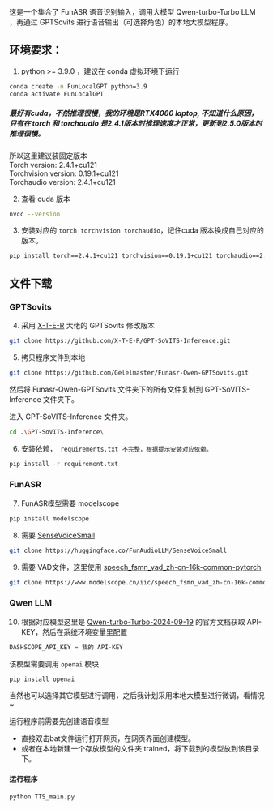这是一个集合了 FunASR 语音识别输入，调用大模型 Qwen-turbo-Turbo LLM ，再通过 GPTSovits 进行语音输出（可选择角色）的本地大模型程序。

## 环境要求：
1. python >= 3.9.0  ，建议在 conda 虚拟环境下运行
``` sh
conda create -n FunLocalGPT python=3.9
conda activate FunLocalGPT
```

##### 最好有cuda，不然推理很慢，我的环境是RTX4060 laptop, 不知道什么原因，只有在 torch 和 torchaudio 是2.4.1版本时推理速度才正常，更新到2.5.0版本时推理很慢。
所以这里建议装固定版本  
Torch version: 2.4.1+cu121  
Torchvision version: 0.19.1+cu121  
Torchaudio version: 2.4.1+cu121  

2. 查看 cuda 版本
``` sh
nvcc --version
```

3. 安装对应的 ```torch torchvision torchaudio```，记住cuda 版本换成自己对应的版本。  
``` sh
pip install torch==2.4.1+cu121 torchvision==0.19.1+cu121 torchaudio==2.4.1+cu121 --extra-index-url https://download.pytorch.org/whl/cu121
```
  
## 文件下载
### GPTSovits
4. 采用 [X-T-E-R](https://github.com/X-T-E-R/GPT-SoVITS-Inference) 大佬的 GPTSovits 修改版本
``` sh
git clone https://github.com/X-T-E-R/GPT-SoVITS-Inference.git
```

  
5. 拷贝程序文件到本地
``` sh
git clone https://github.com/Gelelmaster/Funasr-Qwen-GPTSovits.git
```
然后将 Funasr-Qwen-GPTSovits 文件夹下的所有文件复制到 GPT-SoVITS-Inference 文件夹下。  
  
进入 GPT-SoVITS-Inference 文件夹。
``` sh
cd .\GPT-SoVITS-Inference\
```
6. 安装依赖，``` requirements.txt 不完整，根据提示安装对应依赖。```  
``` sh
pip install -r requirement.txt
```
### FunASR
7. FunASR模型需要 modelscope
``` sh
pip install modelscope
```
8. 需要 [SenseVoiceSmall](https://huggingface.co/FunAudioLLM/SenseVoiceSmall/tree/main)
``` sh
git clone https://huggingface.co/FunAudioLLM/SenseVoiceSmall
```
9. 需要 VAD文件，这里使用 [speech_fsmn_vad_zh-cn-16k-common-pytorch](https://modelscope.cn/models/iic/speech_fsmn_vad_zh-cn-16k-common-pytorch/files)
``` sh
git clone https://www.modelscope.cn/iic/speech_fsmn_vad_zh-cn-16k-common-pytorch.git
```

### Qwen LLM
10. 根据对应模型这里是 [Qwen-turbo-Turbo-2024-09-19](https://bailian.console.aliyun.com/?spm=5176.29619931.J__Z58Z6CX7MY__Ll8p1ZOR.1.4a3b59fcy2QO90#/model-market/detail/qwen-turbo-0919?tabKey=sdk) 的官方文档获取 API-KEY，然后在系统环境变量里配置
``` sh
DASHSCOPE_API_KEY = 我的 API-KEY
```

该模型需要调用 ``` openai ``` 模块  
``` sh
pip install openai
```
当然也可以选择其它模型进行调用，之后我计划采用本地大模型进行微调，看情况~ 
  
运行程序前需要先创建语音模型  
- 直接双击bat文件运行打开网页，在网页界面创建模型。  
- 或者在本地新建一个存放模型的文件夹 trained，将下载到的模型放到该目录下。  
  
#### 运行程序
``` sh
python TTS_main.py
```
